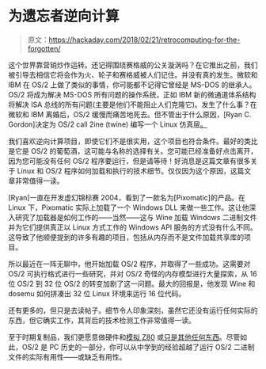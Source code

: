 # 为遗忘者逆向计算

> 原文：<https://hackaday.com/2018/02/21/retrocomputing-for-the-forgotten/>

这个世界靠营销炒作运转。还记得围绕赛格威的公关漩涡吗？在它推出之前，我们被引导去相信它将会作为火、轮子和赛格威被人们记住。并没有真的发生。微软和 IBM 在 OS/2 上做了类似的事情，你可能都不记得它曾经是 MS-DOS 的继承人。OS/2 将成为解决 MS-DOS 所有问题的操作系统，正如 IBM 新的微通道体系结构将解决 ISA 总线的所有问题(主要是他们不能阻止人们克隆它)。发生了什么事？在微软和 IBM 离婚后，OS/2 缓慢而痛苦地死去。但不管出于什么原因，[Ryan C. Gordon]决定为 OS/2 call 2ine (twine) 编写一个 Linux 仿真层[。](https://www.patreon.com/posts/project-2ine-16513790)

我们喜欢逆向计算项目，即使它们不是很实用，这个项目也符合条件。最好的类比是它是 OS/2 的葡萄酒，这可能与名称的选择有关。您可能已经准备好点击离开，因为您可能没有任何 OS/2 程序要运行，但是请等待！好消息是这篇文章有很多关于 Linux 和 OS/2 程序如何加载和执行的技术细节。仅仅因为这个原因，这篇文章非常值得一读。

[Ryan]一直在开发虚幻锦标赛 2004，看到了一款名为[Pixomatic]的产品。在 Linux 下，Pixomatic 实际上加载了一个 Windows DLL 来做一些工作。这让他深入研究了加载器是如何工作的——当然——这与 Wine 加载 Windows 二进制文件并为它们提供真正以 Linux 方式工作的 Windows API 服务的方式没有什么不同。这导致了他顺便提到的许多有趣的项目，包括从内存而不是文件加载共享库的项目。

所以最近在一阵无聊中，他开始加载 OS/2 程序，并取得了一些成功。这需要对 OS/2 可执行格式进行一些研究，并对 OS/2 奇怪的内存模型进行大量探索，从 16 位 OS/2 到 32 位 OS/2 的转变加剧了这一问题。最大的回报是，他发现 Wine 和 dosemu 如何拼凑出 32 位 Linux 环境来运行 16 位代码。

还有更多的，但只是去读帖子。细节令人印象深刻，虽然它还没有运行任何实际的东西，但它确实工作，其背后的技术检测工作非常值得一读。

至于时期复制品，我们更愿意做硬件和[模拟 Z80](https://hackaday.com/2014/09/16/build-your-own-retrocomputer-with-modern-chips/) 或[只是其他任何东西](https://hackaday.com/2014/02/17/a-pick-and-mix-fpga-retrocomputer/)。尽管如此，OS/2 是 PC 历史的一部分，你可以从中学到的经验超越了运行 OS/2 二进制文件的实际有用性——或缺乏有用性。